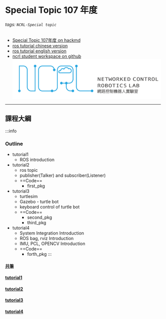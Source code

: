 # Special Topic 107 年度 
###### tags: `NCRL-Special topic`
* [Special Topic 107年度 on hackmd](https://hackmd.io/khJYGMU5T5yhSdlVuzqXEA?view)
* [ros tutorial chinese version](http://wiki.ros.org/cn/ROS/Tutorials)
* [ros tutorial english version](http://wiki.ros.org/ROS/Tutorials)
* [ncrl student workspace on github ](https://github.com/ChadLin9596/NCRL-students)
![image](https://github.com/ChadLin9596/NCRL-students/blob/master/logo.png)
---
## 課程大綱
:::info
### Outline
* tutorial1
  * ROS introduction
* tutorial2
  * ros topic
  * publisher(Talker) and subscriber(Listener)
  * ==Code==
    * first_pkg
* tutorial3
  * turtlesim
  * Gazebo - turtle bot
  * keyboard control of turtle bot
  * ==Code==
    * second_pkg
    * third_pkg
* tutorial4
  * System Integration Introduction
  * ROS bag, rviz Introduction
  * IMU, PCL, OPENCV Introduction
  * ==Code==
    * forth_pkg
:::
#### [共筆](https://hackmd.io/gVnYJzH9TsmR_KNVpY8jZQ)
#### [tutorial1](https://drive.google.com/a/nctu.edu.tw/file/d/1RKlDUaHvTf9FwtQ_dayziw9Bi2Rx3e9T/view?usp=sharing)
#### [tutorial2](https://hackmd.io/2TpmLfAUQkWf5Js2na_qzg?view)
#### [tutorial3](https://hackmd.io/-p-JNWRrTKaOIWJdzLZXrg)
#### [tutorial4](https://hackmd.io/iHjCzic8Q_WBCQYulo38GA)
